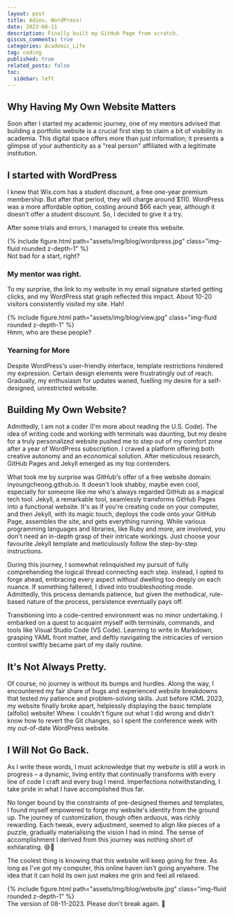 ```yaml
---
layout: post
title: Adieu, WordPress!
date: 2023-08-11
description: Finally built my GitHub Page from scratch. 
giscus_comments: true
categories: Academic_Life
tag: coding
published: true
related_posts: false
toc:
  sidebar: left
---
```


## Why Having My Own Website Matters

Soon after I started my academic journey, one of my mentors advised that building a portfolio website is a crucial first step to claim a bit of visibility in academia. This digital space offers more than just information; it presents a glimpse of your authenticity as a "real person" affiliated with a legitimate institution.

## I started with WordPress

I knew that Wix.com has a student discount, a free one-year premium membership. But after that period, they will charge around $110. WordPress was a more affordable option, costing around $66 each year, although it doesn't offer a student discount. So, I decided to give it a try.

After some trials and errors, I managed to create this website.

<div class="row mt-3">
    <div class="col-sm mt-3 mt-md-0">
        {% include figure.html path="assets/img/blog/wordpress.jpg" class="img-fluid rounded z-depth-1" %}
    </div>
</div>
<div class="caption">
    Not bad for a start, right?
</div>


### My mentor was right.

To my surprise, the link to my website in my email signature started getting clicks, and my WordPress stat graph reflected this impact. About 10-20 visitors consistently visited my site. Hah!

<div class="row mt-3">
    <div class="col-sm mt-3 mt-md-0">
        {% include figure.html path="assets/img/blog/view.jpg" class="img-fluid rounded z-depth-1" %}
    </div>
</div>
<div class="caption">
    Hmm, who are these people?
</div>

### Yearning for More

Despite WordPress's user-friendly interface, template restrictions hindered my expression. Certain design elements were frustratingly out of reach. Gradually, my enthusiasm for updates waned, fuelling my desire for a self-designed, unrestricted website.

## Building My Own Website?

Admittedly, I am not a coder (I'm more about reading the U.S. Code). The idea of writing code and working with terminals was daunting, but my desire for a truly personalized website pushed me to step out of my comfort zone after a year of WordPress subscription. I craved a platform offering both creative autonomy and an economical solution. After meticulous research, GitHub Pages and Jekyll emerged as my top contenders.

What took me by surprise was GitHub's offer of a free website domain: inyoungcheong.github.io. It doesn't look shabby, maybe even cool, especially for someone like me who's always regarded GitHub as a magical tech tool. Jekyll, a remarkable tool, seamlessly transforms GitHub Pages into a functional website. It's as if you're creating code on your computer, and then Jekyll, with its magic touch, deploys the code onto your GitHub Page, assembles the site, and gets everything running. While various programming languages and libraries, like Ruby and more, are involved, you don't need an in-depth grasp of their intricate workings. Just choose your favourite Jekyll template and meticulously follow the step-by-step instructions.

During this journey, I somewhat relinquished my pursuit of fully comprehending the logical thread connecting each step. Instead, I opted to forge ahead, embracing every aspect without dwelling too deeply on each nuance. If something faltered, I dived into troubleshooting mode. Admittedly, this process demands patience, but given the methodical, rule-based nature of the process, persistence eventually pays off.

Transitioning into a code-centred environment was no minor undertaking. I embarked on a quest to acquaint myself with terminals, commands, and tools like Visual Studio Code (VS Code). Learning to write in Markdown, grasping YAML front matter, and deftly navigating the intricacies of version control swiftly became part of my daily routine.

## It's Not Always Pretty.

Of course, no journey is without its bumps and hurdles. Along the way, I encountered my fair share of bugs and experienced website breakdowns that tested my patience and problem-solving skills. Just before ICML 2023, my website finally broke apart, helplessly displaying the basic template (alfolio) website! Whew. I couldn't figure out what I did wrong and didn't know how to revert the Git changes, so I spent the conference week with my out-of-date WordPress website.

## I Will Not Go Back.

As I write these words, I must acknowledge that my website is still a work in progress – a dynamic, living entity that continually transforms with every line of code I craft and every bug I mend. Imperfections notwithstanding, I take pride in what I have accomplished thus far.

No longer bound by the constraints of pre-designed themes and templates, I found myself empowered to forge my website's identity from the ground up. The journey of customization, though often arduous, was richly rewarding. Each tweak, every adjustment, seemed to align like pieces of a puzzle, gradually materialising the vision I had in mind. The sense of accomplishment I derived from this journey was nothing short of exhilarating. 😄🌟

The coolest thing is knowing that this website will keep going for free. As long as I've got my computer, this online haven isn't going anywhere. The idea that it can hold its own just makes me grin and feel all relaxed.

<div class="row mt-3">
    <div class="col-sm mt-3 mt-md-0">
        {% include figure.html path="assets/img/blog/website.jpg" class="img-fluid rounded z-depth-1" %}
    </div>
</div>
<div class="caption">
    The version of 08-11-2023. Please don't break again. 🙏
</div>